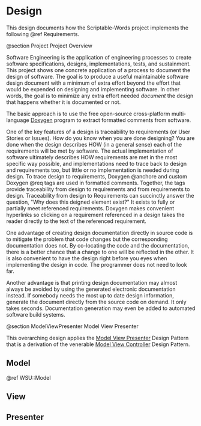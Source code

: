 # Design

This design documents how the Scriptable-Words project implements the following @ref Requirements.

@section Project Project Overview

Software Engineering is the application of engineering processes to create software specifications, designs, implementations, tests, and sustainment. This project shows one concrete application of a process to document the design of software. The goal is to produce a useful maintainable software design document with a minimum of extra effort beyond the effort that would be expended on designing and implementing software. In other words, the goal is to minimize any extra effort needed *document* the design that happens whether it is documented or not.

The basic approach is to use the free open-source cross-platform multi-language [Doxygen](https://www.doxygen.nl/index.html) program to extract formatted comments from software.

One of the key features of a design is traceability to requirements (or User Stories or Issues). How do you know when you are done designing? You are done when the design describes HOW (in a general sense) each of the requirements will be met by software. The actual implementation of software ultimately describes HOW requirements are met in the most specific way possible, and implementations need to trace back to design and requirements too, but little or no implementation is needed during design. To trace design to requirements, Doxygen @anchore and custom Doxygen @req tags are used in formatted comments. Together, the tags provide traceability from design to requirements and from requirements to design. Traceability from design to Requirements can succinctly answer the question, "Why does this deigned element exist?" It exists to fully or partially meet referenced requirements. Doxygen makes convenient hyperlinks so clicking on a requirement referenced in a design takes the reader directly to the text of the referenced requirement.

 One advantage of creating design documentation directly in source code is to mitigate the problem that code changes but the corresponding documentation does not. By co-locating the code and the documentation, there is a better chance that a change to one will be reflected in the other. It is also convenient to have the design right before you eyes when implementing the design in code. The programmer does not need to look far.

 Another advantage is that printing design documentation may almost always be avoided by using the generated electronic documentation instead. If somebody needs the most up to date design information, generate the document directly from the source code on demand. It only takes seconds. Documentation generation may even be added to automated software build systems.

@section ModelViewPresenter Model View Presenter

This overarching design applies the [Model View Presenter](https://en.wikipedia.org/wiki/Model–view–presenter) Design Pattern that is a derivation of the venerable [Model View Controller](https://en.wikipedia.org/wiki/Model–view–controller) Design Pattern.

## Model

@ref WSU::Model

## View

## Presenter

